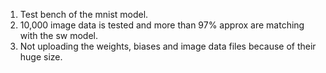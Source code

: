1.  Test bench of the mnist model.
2.  10,000 image data is tested and more than 97% approx are matching with the sw model.
3.  Not uploading the weights, biases and image data files because of their huge size.

